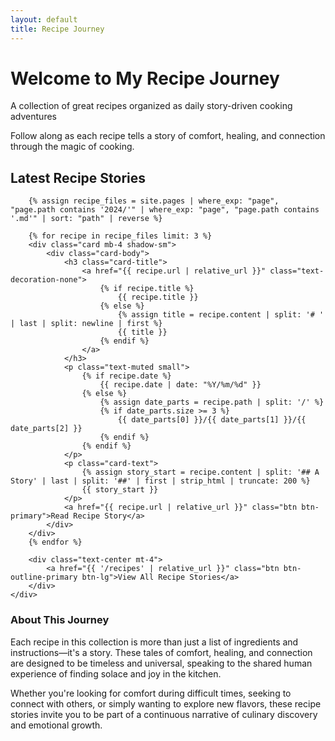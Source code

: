 ```yaml
---
layout: default
title: Recipe Journey
---
```


<div class="text-center mb-5">
    <h1 class="display-3 mb-3">Welcome to My Recipe Journey</h1>
    <p class="lead">A collection of great recipes organized as daily story-driven cooking adventures</p>
    <p class="text-muted">Follow along as each recipe tells a story of comfort, healing, and connection through the magic of cooking.</p>
</div>

<div class="row">
    <div class="col-md-8 mx-auto">
        <h2 class="mb-4">Latest Recipe Stories</h2>
        
        {% assign recipe_files = site.pages | where_exp: "page", "page.path contains '2024/'" | where_exp: "page", "page.path contains '.md'" | sort: "path" | reverse %}
        
        {% for recipe in recipe_files limit: 3 %}
        <div class="card mb-4 shadow-sm">
            <div class="card-body">
                <h3 class="card-title">
                    <a href="{{ recipe.url | relative_url }}" class="text-decoration-none">
                        {% if recipe.title %}
                            {{ recipe.title }}
                        {% else %}
                            {% assign title = recipe.content | split: '# ' | last | split: newline | first %}
                            {{ title }}
                        {% endif %}
                    </a>
                </h3>
                <p class="text-muted small">
                    {% if recipe.date %}
                        {{ recipe.date | date: "%Y/%m/%d" }}
                    {% else %}
                        {% assign date_parts = recipe.path | split: '/' %}
                        {% if date_parts.size >= 3 %}
                            {{ date_parts[0] }}/{{ date_parts[1] }}/{{ date_parts[2] }}
                        {% endif %}
                    {% endif %}
                </p>
                <p class="card-text">
                    {% assign story_start = recipe.content | split: '## A Story' | last | split: '##' | first | strip_html | truncate: 200 %}
                    {{ story_start }}
                </p>
                <a href="{{ recipe.url | relative_url }}" class="btn btn-primary">Read Recipe Story</a>
            </div>
        </div>
        {% endfor %}
        
        <div class="text-center mt-4">
            <a href="{{ '/recipes' | relative_url }}" class="btn btn-outline-primary btn-lg">View All Recipe Stories</a>
        </div>
    </div>
</div>

<div class="row mt-5">
    <div class="col-md-10 mx-auto">
        <div class="bg-light p-4 rounded">
            <h3>About This Journey</h3>
            <p>Each recipe in this collection is more than just a list of ingredients and instructions—it's a story. These tales of comfort, healing, and connection are designed to be timeless and universal, speaking to the shared human experience of finding solace and joy in the kitchen.</p>
            <p>Whether you're looking for comfort during difficult times, seeking to connect with others, or simply wanting to explore new flavors, these recipe stories invite you to be part of a continuous narrative of culinary discovery and emotional growth.</p>
        </div>
    </div>
</div>